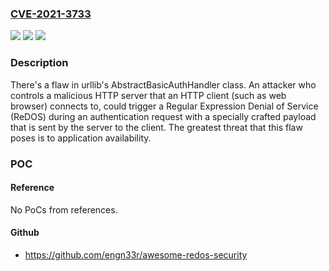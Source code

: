 ### [CVE-2021-3733](https://cve.mitre.org/cgi-bin/cvename.cgi?name=CVE-2021-3733)
![](https://img.shields.io/static/v1?label=Product&message=python&color=blue)
![](https://img.shields.io/static/v1?label=Version&message=n%2Fa&color=blue)
![](https://img.shields.io/static/v1?label=Vulnerability&message=CWE-400%20-%20Uncontrolled%20Resource%20Consumption&color=brighgreen)

### Description

There's a flaw in urllib's AbstractBasicAuthHandler class. An attacker who controls a malicious HTTP server that an HTTP client (such as web browser) connects to, could trigger a Regular Expression Denial of Service (ReDOS) during an authentication request with a specially crafted payload that is sent by the server to the client. The greatest threat that this flaw poses is to application availability.

### POC

#### Reference
No PoCs from references.

#### Github
- https://github.com/engn33r/awesome-redos-security

